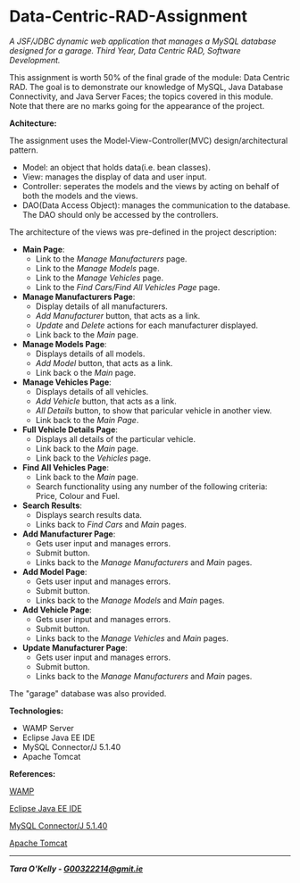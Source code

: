 # Data-Centric-RAD-Assignment
*A JSF/JDBC dynamic web application that manages a MySQL database designed for a garage. Third Year, Data Centric RAD, Software Development.*

This assignment is worth 50% of the final grade of the module: Data Centric RAD. The goal is to demonstrate our knowledge of MySQL, Java Database Connectivity, and Java Server Faces; the topics covered in this module. Note that there are no marks going for the appearance of the project.

**Achitecture:**

The assignment uses the Model-View-Controller(MVC) design/architectural pattern.

* Model: an object that holds data(i.e. bean classes).
* View: manages the display of data and user input.
* Controller: seperates the models and the views by acting on behalf of both the models and the views. 
* DAO(Data Access Object): manages the communication to the database. The DAO should only be accessed by the controllers.

The architecture of the views was pre-defined in the project description:

* **Main Page**:
  * Link to the *Manage Manufacturers* page.
  * Link to the *Manage Models* page.
  * Link to the *Manage Vehicles* page.
  * Link to the *Find Cars/Find All Vehicles Page* page. 
* **Manage Manufacturers Page**:
  * Display details of all manufacturers.
  * *Add Manufacturer* button, that acts as a link.
  * *Update* and *Delete* actions for each manufacturer displayed.
  * Link back to the *Main* page.
* **Manage Models Page**:
  * Displays details of all models.
  * *Add Model* button, that acts as a link.
  * Link back o the *Main* page.
* **Manage Vehicles Page**:
  * Displays details of all vehicles.
  * *Add Vehicle* button, that acts as a link.
  * *All Details* button, to show that paricular vehicle in another view.
  * Link back to the *Main Page*.
* **Full Vehicle Details Page**:
  * Displays all details of the particular vehicle.
  * Link back to the *Main* page.
  * Link back to the *Vehicles* page.
* **Find All Vehicles Page**:
  * Link back to the *Main* page.
  * Search functionality using any number of the following criteria: Price, Colour and Fuel.
* **Search Results**:
  * Displays search results data.
  * Links back to *Find Cars* and *Main* pages.
* **Add Manufacturer Page**:
  * Gets user input and manages errors.
  * Submit button.
  * Links back to the *Manage Manufacturers* and *Main* pages.
* **Add Model Page**:
  * Gets user input and manages errors.
  * Submit button.
  * Links back to the *Manage Models* and *Main* pages.
* **Add Vehicle Page**:
  * Gets user input and manages errors.
  * Submit button.
  * Links back to the *Manage Vehicles* and *Main* pages.
* **Update Manufacturer Page**:
  * Gets user input and manages errors.
  * Submit button.
  * Links back to the *Manage Manufacturers* and *Main* pages.

The "garage" database was also provided.

**Technologies:**

* WAMP Server
* Eclipse Java EE IDE
* MySQL Connector/J 5.1.40
* Apache Tomcat

**References:**

[WAMP](http://www.wampserver.com/en/)

[Eclipse Java EE IDE](http://www.eclipse.org/downloads/packages/eclipse-ide-java-ee-developers/keplersr2)

[MySQL Connector/J 5.1.40](https://dev.mysql.com/downloads/connector/j/)

[Apache Tomcat](https://tomcat.apache.org/download-90.cgi)

-----

__*Tara O'Kelly - G00322214@gmit.ie*__ 